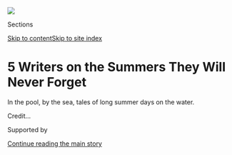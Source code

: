 <div id="app">

<div>

<div>

<div>

</div>

<div data-aria-hidden="false">

<div id="site-content" data-role="main">

<div>

<div class="css-1aor85t" style="opacity:0.000000001;z-index:-1;visibility:hidden">

<div class="css-1hqnpie">

<div class="css-epjblv">

<span class="css-z6pdnw">5 Writers on the Summers They Will Never
Forget</span>

</div>

<div class="css-k008qs">

<div class="css-1iwv8en">

<span class="css-18z7m18"></span>

<div>

<div>

</div>

</div>

</div>

<span class="css-1n6z4y">https://nyti.ms/2wy2UTr</span>

<div class="css-1705lsu">

<div class="css-4xjgmj">

<div class="css-4skfbu" data-role="toolbar" data-aria-label="Social Media Share buttons, Save button, and Comments Panel with current comment count" data-testid="share-tools">

  - 
  - 
  - 
  - 
    
    <div class="css-6n7j50">
    
    </div>

  - 
  - 

</div>

</div>

</div>

</div>

</div>

</div>

<div class="css-11qgg8s">

</div>

<div id="fullBleedHeaderContent">

<div class="css-n4ws9g">

![](https://static01.graylady3jvrrxbe.onion/images/2019/05/28/magazine/mag-beach-pattern/mag-beach-pattern-articleLarge.jpg?quality=75&auto=webp&disable=upscale)

</div>

<div class="css-3z92zw">

<div class="css-6cn7ki">

<div class="NYTAppHideMasthead css-1bcu9v6 e1suatyy0">

<div class="section css-1o1qe8k e1suatyy2">

<div class="css-cu5p7t er09x8g0">

<div class="css-6n7j50">

</div>

<span class="css-1dv1kvn">Sections</span>

[Skip to content](#site-content)[Skip to site index](#site-index)

</div>

<div class="css-10698na e1huz5gh0">

</div>

</div>

</div>

<div class="css-1sojcmr ehdk2mb0">

# 5 Writers on the Summers They Will Never Forget

</div>

In the pool, by the sea, tales of long summer days on the
water.

</div>

</div>

<div class="css-nwzfg5 e1gnum310">

<span class="css-1f9pvn2 magazine"></span><span class="css-ach9cc e1z0qqy90" itemprop="copyrightHolder"><span class="css-1ly73wi e1tej78p0">Credit...</span><span><span></span></span></span>

</div>

<div id="sponsor-wrapper" class="css-1hyfx7x">

<div id="sponsor-slug" class="css-19vbshk">

Supported by

</div>

[Continue reading the main
story](#after-sponsor)

<div id="sponsor" class="ad sponsor-wrapper" style="text-align:center;height:100%;display:block">

</div>

<div id="after-sponsor">

</div>

</div>

<div class="css-1fl1393 e1gnum311">

</div>

</div>

<div class="section meteredContent css-1r7ky0e" name="articleBody" itemprop="articleBody">

<div class="css-1fanzo5 StoryBodyCompanionColumn">

<div class="css-53u6y8">

*Longer, warmer days are finally here, and the beach beckons. But what
makes a beach trip truly unforgettable? We asked five writers for their
favorite memories about sand, surf and
summertime.*

-----

</div>

</div>

<div class="css-79elbk" data-testid="photoviewer-wrapper">

<div class="css-z3e15g" data-testid="photoviewer-wrapper-hidden">

</div>

<div class="css-1a48zt4 ehw59r15" data-testid="photoviewer-children">

![](https://static01.graylady3jvrrxbe.onion/images/2019/05/27/magazine/mag-beach-05/mag-beach-05-articleLarge.jpg?quality=75&auto=webp&disable=upscale)

</div>

</div>

<div class="css-1fanzo5 StoryBodyCompanionColumn">

<div class="css-53u6y8">

## Michael Paterniti in pursuit of an underwater goal at the town pool.

**It’s the summer** of 1975. I’m 10, and the biggest goal in my life is
to swim two 25-meter laps of the pool without a breath: 50 meters
underwater, at the end of swim practice, what’s called, aptly enough,
‘‘no-breathers.’’ To be honest, I’ve spent most of the summer
underwater already. I seem to be in training for whalehood, or
something. If you were an anthropologist hanging around our little
summer swim club, your notes might read, ‘‘presents as a normal suburban
boy spending an abnormal amount of time underwater.’’

</div>

</div>

<div class="css-1fanzo5 StoryBodyCompanionColumn">

<div class="css-53u6y8">

Why?

Maybe it feels good down here on hot, humid, dead-air days, dawdling in
the cool eddies. I feel more alive in the pool, everything glassy and
gravity-less and bubbles. I like it when friends come down with me,
their hair haloed hilariously around their head, and we act out some
important conversation because you can’t hear anything but soft
whooshing in that underwater room, not even the adults jabbering up on
the deck.

This summer has included a first girlfriend, with whom I communicate by
terrified avoidance; Patty Hearst, who’s still out there somewhere,
wearing her beret; and the movie ‘‘Jaws.’’ We live in a town on Long
Island Sound, and a 25-foot shark munching people, even if mechanical,
has left its impression. No one swims in the sound this summer. Or if
they must, they swim as fast as they can back to shore. When I jump from
the pier, I pretend to be very unhurried, then unable to overcome
visions of a spurting, bloody end, sprint like hell for the dock, all
splash and panic.

Swim practice is the one place where I feel most safe. I love our coach,
Coach Sangster, even the way he’ll break the occasional clipboard when
things don’t go our way in a meet, the cloud of disappointment that
passes like a sudden thunderstorm. Even at 10, I must be dimly aware
that adult disappointment might hover closer than I know, and that water
must symbolize something important, perhaps both freedom and danger. In
fact, my cousin Cindy, who had been my age, drowned in a crick. Well, it
was a creek, but that’s what they called it up in the Adirondacks,
‘‘crick.’’ And in the aftermath, our extended family exhibited a new
carefulness, as if it might bring her back.

The pool is not a crick but a universe unto itself: the snack bar, the
locker room, the woods and fields, the orange Popsicles. All the while
the pool sits serenely at the center, inviting, nonjudgmental. When my
father makes his cameos here, he milks the moment by swimming two laps
underwater, moving in a thrilling blur that keeps his four sons riveted.
As the oldest, and because I’m 10 now and have made myself an expert in
submersion, it’s time that I at least try.

And so I do, at the innocuous end of practice one morning near the
innocuous end of summer, when most of the team has left the pool after a
grueling workout, and Coach Sangster is picking up stray kickboards, and
someone else is beginning to roll up the lane lines a final time. I
hyperventilate quickly, supercharging my lungs, plunge underwater and
push off. There’s a quick infrared of doubt, that initial awkwardness of
trying to find a rhythm to hold on to. Like the beginning of summer
itself.

</div>

</div>

<div class="css-1fanzo5 StoryBodyCompanionColumn">

<div class="css-53u6y8">

But then instinct kicks in, literally, frog kicks and long pulls, the
finer feeling of propulsion through sunlight and molecules. The mind
steadies as the body calms. A balancing point asserts itself between
movement and stillness. Halfway down the first lap, your lung tickles
for air, but the warm sun throws glitter through which you swim. And
you’re pretty sure you could swim like this forever, all thoughts and
rabble obliterated. Perhaps you will.

At the wall, you execute an underwater turn by touching halfway up,
balling your knees to your chest as you pivot, and then planting both
feet and exploding off again as you elongate and make yourself an
aerodynamic missile. When the momentum subsides and you begin to stroke,
your lungs suddenly scream for oxygen, on fire, irrationally so, from
the exertion. You can feel the sizzle of hypoxia running the telephone
lines of your body, the war in your head, your muscles turning heavy.

And this is where you would surface, just to gulp fresh air. To end the
searing of your alveoli. The reptilian brain’s reflex, its will to live.
But it’s your legs now that decide: They keep frogging, and your arms
keep pulling, overriding all other urges until that rhythm reasserts
itself. Everything turns on memory, until the last strokes come easily,
and there is no doubt you will reach the wall. Now you are just water
within water, pure being.

These many years later, that’s what I remember somehow, the absolute
satisfaction, the final euphoria of that summer, in 1975, above all
others, just before touching the wall. I probably hesitated before doing
so, bittersweet knowing that I’d made it and that by surfacing, summer
was officially over. Of course, time set itself ticking again when I
did, the universe inside the pool flickered and faded. I got out and
toweled off, leaves now flaring in the trees’ top reach, realizing no
one had seen the small wonder of what I’d
done.

-----

</div>

</div>

<div class="css-79elbk" data-testid="photoviewer-wrapper">

<div class="css-z3e15g" data-testid="photoviewer-wrapper-hidden">

</div>

<div class="css-1a48zt4 ehw59r15" data-testid="photoviewer-children">

<div class="css-1xdhyk6 erfvjey0">

<span class="css-1ly73wi e1tej78p0">Image</span>

<div class="css-zjzyr8">

<div data-testid="lazyimage-container" style="height:215.88888888888889px">

</div>

</div>

</div>

</div>

</div>

<div class="css-1fanzo5 StoryBodyCompanionColumn">

<div class="css-53u6y8">

## Heidi Julavits on the phosphorescence off the coast of Maine.

**When they** are here, my family acts like vandals. We wait until dark.
We drive to the water with stockpots and lobster pots and pails and fill
them with rocks from the shore. Then we walk to the end of the town
dock. We slam the rocks at the water and watch the light explosions with
awe. We are by turns aggressive and devotional, and must appear, to
those unfamiliar with our tradition, as if we’re trying to viciously
kill something, while stricken by remorse between attacks. Because we
know nothing about ‘‘the phosphorescence,’’ it’s possible that they only
light up as they die. But I don’t think that’s what’s happening. I think
they are saying, as we are with our rocks, “Hello.”

</div>

</div>

<div class="css-1fanzo5 StoryBodyCompanionColumn">

<div class="css-53u6y8">

Every summer I return to Maine, my childhood home. For a few days or
weeks in August, the ocean, at night, when disturbed, lights up and
glows green. To the extent that I can explain this phenomenon, it
involves tiny organisms, maybe bacteria or plankton. My family and
friends could bother with the science, to demystify their magic and
better pinpoint their arrival, but why? We might learn we’d been calling
them by the wrong name all these years. (They are not phosphorescent;
they are bioluminescent.) The ocean should have its privacy, and we
prefer to be taken unawares. Then we can run around town at the first
sighting and announce: ‘‘They’re here\! They’re here\!’’

Sometimes the phosphorescence are so bright I find them shockingly
unnatural. They pull from me a gasp. Stick an oar in the water, and it’s
like churning up electric glitter. Or it’s like someone threw a
plugged-in appliance into the sea. Sometimes I like to kneel on the dock
edge and ease a rock into the water, then let go, watching it spark
toward the bottom as it sinks, until I can’t see it anymore. One summer
night, when the sky was clear and starry, the moon absent, the air cold,
my friend and I decided to swim in the phosphorescence. We stroked out
far enough to escape the lights from the rental house. We made a quick
fuss and then kept our bodies quiet. We let the phosphorescence swarm
around us. The starry sky became the ocean became the starry sky became
the ocean. It was hard to know which substance was keeping us afloat and
which one we were meant to breathe.

When they stopped blinking, we flailed around again.

As a child, I spent summer weekends camping on a boat with my family.
The ocean was our kitchen sink and our bathtub and our washing machine
and our toilet and our highway and our accomplice and sometimes, too,
our foe. When we washed our dishes from dinner, we leaned over the stern
in the dark, and hanging upside-down, the blood rushing to our heads, we
pointlessly swished and swished. The plates stayed greasy, and we could
never get our hands chalky-clean before bed, because saltwater and soap,
like old food, is sticky. Except when the phosphorescence were out, this
chore was a punishment. But when they were there, we let loose the
trails of a hundred comets with our dirty plates. The sky never
delivered such heavens.

Sometimes my husband and my children and I imagine the phosphorescence
have arrived when they haven’t. Following the rumor of a sighting, we’ll
go to the harbor with our stockpots, and we’ll throw rocks and reassure
one another that we saw the glow, even though we didn’t. But it feels
unlucky not to see the phosphorescence, as if the universe decided we
deserved no magic that year. We will not receive a visitation. And so,
by force of will, I make myself and everyone else see them. If the four
of us can agree on a deception, we can pass it down through the
generations. When the universe forgets us, at least we are a family
connected by tiny
lights.

-----

</div>

</div>

<div class="css-79elbk" data-testid="photoviewer-wrapper">

<div class="css-z3e15g" data-testid="photoviewer-wrapper-hidden">

</div>

<div class="css-1a48zt4 ehw59r15" data-testid="photoviewer-children">

<div class="css-1xdhyk6 erfvjey0">

<span class="css-1ly73wi e1tej78p0">Image</span>

<div class="css-zjzyr8">

<div data-testid="lazyimage-container" style="height:163.04444444444445px">

</div>

</div>

</div>

</div>

</div>

<div class="css-1fanzo5 StoryBodyCompanionColumn">

<div class="css-53u6y8">

## Concepción de León on her family’s beach days in the Bronx.

**For years,** every single weekend of every summer, my family trekked
45 minutes to Orchard Beach in the Bronx. The choice was odd: We lived
in Queens, and there was an (arguably better) beach in Far Rockaway.
Still, my family always chose Orchard. On beach days, the aunts woke up
early to cook — plantains and yucca, rice and beans — while my dad or an
uncle went to buy Coronas, Cokes, chicken and *chicharrón*. The kids
slept later and got ready slowly. We packed into three cars with sleep
still in our eyes.

</div>

</div>

<div class="css-1fanzo5 StoryBodyCompanionColumn">

<div class="css-53u6y8">

Orchard Beach is part of a park, and there is a vast picnic area where
my dad usually picked a spot for us to set up under a tree’s shadow.
Puerto Rican families sitting nearby played Tito Puente, and the sound
of Spanish overtook the distant waves. The adults typically stayed on
the grass, while the kids — there were about a dozen of us — immediately
stripped down to our bathing suits and ran to the never-warm-enough
water. The boys would dunk the girls, and we swam for hours, returning
only for lunch. By the time we got back, our skin had caramelized around
our bathing suits. We wrapped ourselves in towels and collapsed onto the
grass, drinking soda and untangling one another’s curly hair with
conditioner while our parents had conversations we did not understand.

I always found it strange that our beach days weren’t like the ones on
TV, with towels laid out in the sand for sunbathing or sand-castle
building. As kids, all my cousins and I wanted was to be in the water,
and sitting on the grass put a few extra yards between us and the ocean.
Why, we wondered, do our parents make us sit so far away?

Then, my first summer back from college, I started staying behind, too.
‘‘Aren’t you going to bathe?’’ one of my younger cousins would
inevitably ask, using the Spanish *bañar* to ask if I was going for a
swim. I was on the brink of adulthood and suddenly did not feel
compelled to rush to the beach. I drank Coronas out of Coke cans with my
dad, aunts and uncles and learned the rhythm of their banter. We danced
*bachata* and merengue (if someone had remembered a speaker), and my
aunt and I made up dance moves. I listened to them tell stories of life
back home in the Dominican countryside. I learned the names of relatives
I had never met: Cabo, Confesor, Julia, Zijinango.

After I graduated, I started taking trips to the Dominican Republic and
experienced firsthand life in their small town nestled between
mountains. My parents grew up within walking distance of a river hugged
by trees. It’s where they washed their clothes and bathed. It’s where
they drank Presidente beer and told stories while sitting on oversize
plantain leaves and cooked meals over firewood. Now my cousins and I do
the same whenever I visit.

I think I finally understand the reason the older generation took us to
Orchard Beach all those summer weekends: They were trying to recreate
their lives back home. My mother and father were from the mountains,
more accustomed to dirt than sand, freshwater than salt. They grew up
far from the pristine blue waters of Punta Cana. My father did not see
the ocean until he was 15. Many in his town live and die without ever
having seen it at all.

At first, returning to the island where I was born felt like landing in
the middle of my father’s memories, continuing a story he cut short to
start a new one in New York. It turns out I have always been tethered to
his old life. He brought pieces of home with him and created a patchwork
life in this strange new land.

‘‘Maybe that’s it,’’ my dad said when I brought up the connection
recently. Or maybe, he said, it’s that the sun is a reminder of the
labor of country life: waking up early to fish, working the land with
his father, fetching breadfruit for his mother. ‘‘Being from the
countryside, we’re tired of taking in the sun,’’ he said. They seek out
the shade, because now they can.

</div>

</div>

<div class="css-1fanzo5 StoryBodyCompanionColumn">

<div class="css-53u6y8">

I can count on one hand the number of times I’ve been to the beach with
friends, but when I have, we’ve done it the American way. We bring
sandwiches, and we lie in the sun for hours to tan. Once, when we were
preteens at Orchard Beach, a cousin found a patch of grass and said she
was tanning. My family still retells that story more than 15 years
later.

We’ve found other beaches to visit, but always those with large parks
attached, where we sit far enough from the water to forget we’re at the
beach. I still get in the water, eventually. But I’m reluctant to leave
the shade.

*\[*[*Read 25 writers on their favorite beach
vacations.*](https://www.nytimes3xbfgragh.onion/2019/05/31/travel/25-writers-on-their-favorite-beach-vacations.html)*\]*

-----

</div>

</div>

<div class="css-79elbk" data-testid="photoviewer-wrapper">

<div class="css-z3e15g" data-testid="photoviewer-wrapper-hidden">

</div>

<div class="css-1a48zt4 ehw59r15" data-testid="photoviewer-children">

<div class="css-1xdhyk6 erfvjey0">

<span class="css-1ly73wi e1tej78p0">Image</span>

<div class="css-zjzyr8">

<div data-testid="lazyimage-container" style="height:308.68888888888887px">

</div>

</div>

</div>

</div>

</div>

<div class="css-1fanzo5 StoryBodyCompanionColumn">

<div class="css-53u6y8">

## Karen Russell on the wild freedom of biking around Miami at 13.

In Miami, the sky is also a body of water. Lakes of rain fell on my best
friends and me during the summer of 1995. That July and August we were
always wet, pedaling through spectacular afternoon thundershowers along
Biscayne Bay, the 35-mile inlet of the Atlantic that indents the
southeast coastline of Florida. We rode our bicycles everywhere. For a
trio of 13-year-old girls, this was a wild and unusual autonomy. We’d
make landline plans to meet, then set out from our respective homes,
promising our parents we’d stay on the bike path. The speed at which our
promise became a lie: mere seconds, as we went bumping off the curb
toward U.S. 1. Nobody knew where we were for hours at a stretch — our
location was a secret that traveled with us.

In my memory, the thrill of disappearing in tandem is inseparable from
the sudden flashes of saltwater behind the mangroves, the heat pulling
at our spines. We rode through neighborhoods we’d known since birth but
had never seen alone, unchaperoned and unsurveilled. What watched us,
instead, was the ocean. A great, lidless eye, inhumanly blue, following
us along Main Highway through the Grove toward Miami Beach; waiting for
us if we chose to pedal in the opposite direction, down Old Cutler Road
to Matheson Hammock, a park with a man-made coral atoll pool bordering
the real bay. In sunny weather, you could see the chrome stalagmites of
downtown Miami; on a gray day, you could believe the land had been
erased entirely.

The ocean haunted us even when we could not see it: infiltrating our
senses as a warm tarry pungency at low tide, or a ticklish, ionic charge
gathering under the banyan leaves before a 3 p.m. storm. Private estates
barricaded their waterfront views, yet we could turn down any cul-de-sac
and find Biscayne Bay waiting for us.

</div>

</div>

<div class="css-1fanzo5 StoryBodyCompanionColumn">

<div class="css-53u6y8">

We hugged its rocky coastline, waiting for it to soften into sand.
Pumping our legs, gasping for air, scaling bridges. We wore our bathing
suits under our clothes so that we could strip and swim. One afternoon,
we ate soggy KFC biscuits in the rain on a wealthy, empty private beach
just off the Rickenbacker Causeway, skipping the tollbooths and pushing
our bikes through the sea grapes, our leg muscles still spasming from
climbing the steep bridge that connects mainland Miami to the island of
Key Biscayne. This was our longest ride; we had traveled, at most, 11
miles from our homes. I’m not sure why buying fried chicken with our
parents’ money and eating it on the damp sand felt like the epitome of
freedom, but it did.

Manatees in Dinner Key Marina. “Beware of Alligators” signs at Matheson
Hammock. The stink of low tide, the tiny crabs waving their pitchfork
arms at us from the exposed rocks like a mob of irate villagers.
Somewhere, deep in the back of our brains, we could hear our parents
yelling: ‘‘Slow down\! Slow down\!’’ Instead we let our arms extend into
a fixed-wing soar over the handlebars, echoing the hundred gulls
wheeling above us. Sometimes our parents’ flickery omniscience detected
a breach in the system, and they’d notice, for example, that we’d
returned home penniless with soaking hair. But ‘‘riding bikes’’ sounds
so innocent, and we still had the round eyes of children. We had the
bodies of women, which meant that men had begun to holler at us from
passing cars, words that drew butcher-shop lines around us and made us
consider ourselves as an assemblage of parts: breasts, asses, thighs,
faces. During rush-hour traffic, we had to pedal through this uglier
sort of thundershower, our faces burning. At certain intersections we
knew to sit and hunch over the handlebars, our eyes on the pavement.

But once we made it over the bridge, the huge, blue solvent of the bay
erased whatever hideous self-consciousness we’d felt while riding along
the highway. To get to the beach, we had to stand to pedal, and then the
fire left our faces and came from inside us, from our lungs and calves —
I discovered how strong my body was on those rides, pushing uphill. We
went shrieking downhill toward the wavy tarpaulin of the bay. At last,
we could relax into the sea, with its beautiful elasticity, its deep and
generous amnesia. Like us, Biscayne Bay could forget a violent storm in
an instant. We swam through smooth water, hidden up to our necks, buoyed
inside the happy silence that follows great physical exertion.

Under that moody, aqueous sky, my two best friends and I turned 14. I
didn’t know then that I was coasting through the best summer of my life.
In my memory, that summer is a suspension bridge over the water,
connecting the worlds of childhood and adulthood. Fall came, and we
started high school, a violent eviction from the freedom of those
afternoons.

There are plenty of places that you can get to by bicycle, even in a
city as vast as Miami. The gas-station convenience store that sells to
minors. Tattoo parlors with a financial stake in believing that you are
18. The houses of male strangers willing to extend to you this same line
of credit. The Planned Parenthood. When I think about the dark straits
that young women have to travel, I remember racing the waves on either
side of a winnowing road. The Biscayne Bay I’ve written about here is
not a place to which I can return; in the past decade, some 25,000 acres
of its sea-grass meadows — more than 90 percent in one part of the bay —
have died, and its famous aquamarine color belies the devastation of raw
sewage, chemical runoff, global warming and acidification, toxic blooms
of algae. We three were not amnesiacs, as it turns out, and neither is
the ocean; the damage we sustain lives on inside us. So does this
memory: the bridge to a blue expanse of dreaming time that girls
deserve, and not only for a
summer.

-----

</div>

</div>

<div class="css-79elbk" data-testid="photoviewer-wrapper">

<div class="css-z3e15g" data-testid="photoviewer-wrapper-hidden">

</div>

<div class="css-1a48zt4 ehw59r15" data-testid="photoviewer-children">

<div class="css-1xdhyk6 erfvjey0">

<span class="css-1ly73wi e1tej78p0">Image</span>

<div class="css-zjzyr8">

<div data-testid="lazyimage-container" style="height:152.73333333333332px">

</div>

</div>

</div>

</div>

</div>

<div class="css-1fanzo5 StoryBodyCompanionColumn">

<div class="css-53u6y8">

## Rowan Ricardo Phillips on Spain’s Costa Brava.

Before you and I get too far into this story about one summer day in a
tiny coastal town called Tamariu, you should know that Tamariu is about
a 90-minute drive north of Barcelona in the northeast of Catalonia,
which itself is in the northeast of Spain, and just south of the French
border.

</div>

</div>

<div class="css-1fanzo5 StoryBodyCompanionColumn">

<div class="css-53u6y8">

Before I ever step foot in Tamariu my wife, who was born and raised in
Barcelona, spends a good chunk of every summer of her childhood there.
As soon as she’s old enough to choose to go or not to go, she doesn’t
return for years. She’s looking for change and change is hard to come by
in Tamariu which is neither good nor bad, it just is.

Before you think about coming to Tamariu know that there are two other
coastal towns nearby — Lllafranc and Calella — also under the
administrative aegis of Palafrugell and those two are larger, busier,
more finished if you will; Tamariu is good for a swim, a page-turner,
and a walk along the esplanade; it never seems more itself than when
it’s empty and quiet.

Before my wife has a change of heart years later and we walk down la
Riera — Tamariu’s pipe-cleaner of a main street that floods when
tempests come — and arrive at the small, semicircular beach at the base
of town that glistens like the shiny half-moon at the base of your
thumbnail we decide to skip the beach.

Before the crowds start to clot on the beach and bake in the sun, before
they start to splash in the seawater, the inescapable summer sounds and
colorful phalanxes of parasols looking like polka dots in the heat’s
hazy distance as we tiptoe around them all, crowd-averse as we are, cut
across the beach and head toward the rocky hills that curve back toward
the bay, away from the beach, and out of sight.

Before we start to climb an improvised footpath worn into the rocky
seaside embankment toward the isolated bays behind Tamariu with their
vertiginous views of themselves, the sea, and little else.

Before we finish climbing the cliff, we see someone else already on the
cliff: an old man fidgeting with something on the high rocks and decked
out in a blue wet suit.

</div>

</div>

<div class="css-1fanzo5 StoryBodyCompanionColumn">

<div class="css-53u6y8">

Before we begin to pretend again that summer is a rational thing and you
corner me on a cliff and say I have to choose what came first and what
came next, find the brightest spot in this song of the summer and stay
with it.

Before one summer blurs into several summers in the same place at once
separated only by the perforations that age make on your memory.

Before I know what this is about, I know *when* this is about: that
moment in summer when summer seems like it will never end and becomes an
eternal present, or a singular moment made of many moments transformed
into a constant feeling with no beginning or end.

Before I think to tell you that this isn’t a story — not an arc with a
beginning and an end — I remember that summer is never really a story,
no matter how many summer stories we think we tell; summer is a texture.

Before we go further, try to remember your favorite texture, portrait,
tableau: close your eyes and see it now in front of you, remember how
its many scenes and multiple moments happen together at once, the
foreground and background unfolding rhythmically in their own time like
when you stare into the sun and slowly another shapes appear.

Before the texture of last summer fades, I remember who I wanted to tell
you about.

Before we reach the peak of our favorite cliff he’s already there,
anxious to enter the sea. At his side are a boy and a girl who watch the
old man wind his way down the cliffside and slowly ease himself into the
water with an absent look on his face and a knife in his hand that makes
me remember my own grandfather and that the few times I saw him back in
Antigua were almost exclusively at sea dazzled by a type of dreaming I
couldn’t fathom.

Before we go too far into this summer portrait or not far enough.

Before his grandchildren, left to their own devices, leap fifty feet
down into the shining water and climb back up, and leap back down into
the shimmering water twice so happy that when they squeal nothing comes
out of their mouths, I wonder if I’ll tell them to be careful or if in
doing so, in just introducing the idea of being careful, I’ll fear
becoming the monster who ruined their summer.

</div>

</div>

<div class="css-1fanzo5 StoryBodyCompanionColumn">

<div class="css-53u6y8">

Before I consider leaping fifty feet down into the shining water,
climbing back up, and leaping down into the shimmering water again,
having been left to my own devices by my wife due to my own laziness.

Before I contemplate taking a nap, I look down to see my wife in the
water with two of our friends, wading far away in the depths of the
Mediterranean, chatting in Catalan, occasionally slipping on a pair of
goggles they’re sharing between them to marvel at the life passing
beneath their feet; its beauty, and that some of it is still even there.

Before the grandfather’s two grandchildren lose sight of him, and I lose
sight of him, and they weave around me on those high rocks in the way
that children do when they’re distressed and try their best not to seem
distressed in front of a stranger as they call out for him and hear back
only the laughter of the lapping water.

Before I decide that, although we’re strangers, we shouldn’t be
strangers now and I ask the children if they know where their
grandfather is, and they say no, no they don’t.

Before I turn the cliff into a lookout tower and scan as far as I can
see for their grandfather and look down watch them my wife and friends
swim from one end of the bay to another, searching for him, finding no
one, and then — after they look up to the cliff to make sure the
children aren’t looking at them — deep dive down into the sea to make
sure his body hasn’t been dragged down by something.

Before my wife and two friends swim from one of Tamariu’s bays to
another, turning out of sight, all the way back to the main beach we’d
hiked so far away from and find the grandfather there, scouring the
seabed for urchins, lost in the thought of the richness of their flesh.

For him there was nothing before that: not the calls of his desperate
grandchildren; not dangers of the sea; and certainly not this thing
they’ll say in the future was a simple figment of our imagination, a
splinter of sun in the mind, a temporary little flinch in the timeline
that we once called summer.

</div>

</div>

<div>

</div>

</div>

<div>

</div>

<div>

</div>

<div>

</div>

<div>

<div id="bottom-wrapper" class="css-1ede5it">

<div id="bottom-slug" class="css-l9onyx">

Advertisement

</div>

[Continue reading the main
story](#after-bottom)

<div id="bottom" class="ad bottom-wrapper" style="text-align:center;height:100%;display:block;min-height:90px">

</div>

<div id="after-bottom">

</div>

</div>

</div>

</div>

</div>

## Site Index

<div>

</div>

## Site Information Navigation

  - [© <span>2020</span> <span>The New York Times
    Company</span>](https://help.nytimes3xbfgragh.onion/hc/en-us/articles/115014792127-Copyright-notice)

<!-- end list -->

  - [NYTCo](https://www.nytco.com/)
  - [Contact
    Us](https://help.nytimes3xbfgragh.onion/hc/en-us/articles/115015385887-Contact-Us)
  - [Work with us](https://www.nytco.com/careers/)
  - [Advertise](https://nytmediakit.com/)
  - [T Brand Studio](http://www.tbrandstudio.com/)
  - [Your Ad
    Choices](https://www.nytimes3xbfgragh.onion/privacy/cookie-policy#how-do-i-manage-trackers)
  - [Privacy](https://www.nytimes3xbfgragh.onion/privacy)
  - [Terms of
    Service](https://help.nytimes3xbfgragh.onion/hc/en-us/articles/115014893428-Terms-of-service)
  - [Terms of
    Sale](https://help.nytimes3xbfgragh.onion/hc/en-us/articles/115014893968-Terms-of-sale)
  - [Site
    Map](https://spiderbites.nytimes3xbfgragh.onion)
  - [Help](https://help.nytimes3xbfgragh.onion/hc/en-us)
  - [Subscriptions](https://www.nytimes3xbfgragh.onion/subscription?campaignId=37WXW)

</div>

</div>

</div>

</div>

